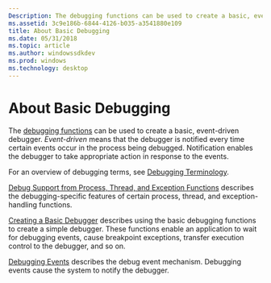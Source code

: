```yaml
---
Description: The debugging functions can be used to create a basic, event-driven debugger.
ms.assetid: 3c9e186b-6844-4126-b035-a3541880e109
title: About Basic Debugging
ms.date: 05/31/2018
ms.topic: article
ms.author: windowssdkdev
ms.prod: windows
ms.technology: desktop
---
```


# About Basic Debugging

The [debugging functions](debugging-functions.md) can be used to create a basic, event-driven debugger. *Event-driven* means that the debugger is notified every time certain events occur in the process being debugged. Notification enables the debugger to take appropriate action in response to the events.

For an overview of debugging terms, see [Debugging Terminology](debugging-terminology.md).

[Debug Support from Process, Thread, and Exception Functions](debug-support-from-process-thread-and-exception-functions.md) describes the debugging-specific features of certain process, thread, and exception-handling functions.

[Creating a Basic Debugger](creating-a-basic-debugger.md) describes using the basic debugging functions to create a simple debugger. These functions enable an application to wait for debugging events, cause breakpoint exceptions, transfer execution control to the debugger, and so on.

[Debugging Events](debugging-events.md) describes the debug event mechanism. Debugging events cause the system to notify the debugger.

 

 



